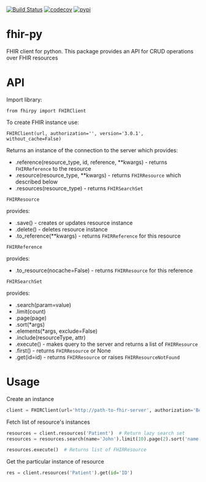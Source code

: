[![Build Status](https://travis-ci.org/beda-software/fhir-py.svg?branch=master)](https://travis-ci.org/beda-software/fhir-py)
[![codecov](https://codecov.io/gh/beda-software/fhir-py/branch/master/graph/badge.svg)](https://codecov.io/gh/beda-software/fhir-py)
[![pypi](https://img.shields.io/pypi/v/fhirpy.svg)](https://pypi.python.org/pypi/fhirpy)

# fhir-py
FHIR client for python.
This package provides an API for CRUD operations over FHIR resources

# API
Import library:

`from fhirpy import FHIRClient`

To create FHIR instance use:

`FHIRClient(url, authorization='', version='3.0.1', without_cache=False)`

Returns an instance of the connection to the server which provides:
* .reference(resource_type, id, reference, **kwargs) - returns `FHIRReference` to the resource
* .resource(resource_type, **kwargs) - returns `FHIRResource` which described below
* .resources(resource_type) - returns `FHIRSearchSet`

`FHIRResource`

provides:
* .save() - creates or updates resource instance
* .delete() - deletes resource instance
* .to_reference(**kwargs) - returns  `FHIRReference` for this resource

`FHIRReference`

provides:
* .to_resource(nocache=False) - returns `FHIRResource` for this reference

`FHIRSearchSet`

provides:
* .search(param=value)
* .limit(count)
* .page(page)
* .sort(*args)
* .elements(*args, exclude=False)
* .include(resourceType, attr)
* .execute() - makes query to the server and returns a list of `FHIRResource`
* .first() - returns `FHIRResource` or None
* .get(id=id) - returns `FHIRResource` or raises `FHIRResourceNotFound`

# Usage

Create an instance
```python
client = FHIRClient(url='http://path-to-fhir-server', authorization='Bearer TOKEN')
```

Fetch list of resource's instances
```python
resources = client.resources('Patient')  # Return lazy search set
resources = resources.search(name='John').limit(10).page(2).sort('name')

resources.execute()  # Returns list of FHIRResource
```

Get the particular instance of resource
```python
res = client.resources('Patient').get(id='ID')
```
